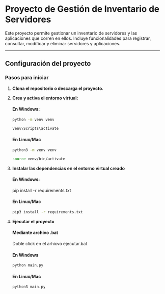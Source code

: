 # Proyecto de Gestión de Inventario de Servidores
 
Este proyecto permite gestionar un inventario de servidores y las aplicaciones que corren en ellos. Incluye funcionalidades para registrar, consultar, modificar y eliminar servidores y aplicaciones.
 
---
 
## Configuración del proyecto
 
### Pasos para iniciar
 
1. **Clona el repositorio o descarga el proyecto.**
 
2. **Crea y activa el entorno virtual:**
 
   #### En Windows:
   ```bash
   python -m venv venv
   ```
 
   ```bash
   venv\Scripts\activate
   ```
   
   #### En Linux/Mac
   ```bash
   python3 -m venv venv
   ```
 
   ```bash
   source venv/bin/activate
   ```
3. **Instalar las dependencias en el entorno virtual creado**
   
   #### En Windows:
   pip install -r requirements.txt
 
   #### En Linux/Mac
   ```bash
   pip3 install -r requirements.txt
   ```
4. **Ejecutar el proyecto**
   #### Mediante archivo .bat
   Doble click en el arhicvo ejecutar.bat
   
   #### En Windows
   ```bash
   python main.py
   ```
 
   #### En Linux/Mac
   ```bash
   python3 main.py
   ```